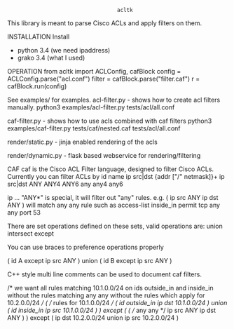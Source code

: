                                        acltk

This library is meant to parse Cisco ACLs and apply filters on them.

 INSTALLATION
Install
 * python 3.4 (we need ipaddress)
 * grako 3.4 (what I used)

 OPERATION
from acltk import ACLConfig, cafBlock
config = ACLConfig.parse("acl.conf")
filter = cafBlock.parse("filter.caf")
r = cafBlock.run(config)

See examples/ for examples.
 acl-filter.py - shows how to create acl filters manually.
python3 examples/acl-filter.py tests/acl/all.conf

 caf-filter.py - shows how to use acls combined with caf filters
python3 examples/caf-filter.py tests/caf/nested.caf tests/acl/all.conf

 render/static.py - jinja enabled rendering of the acls

 render/dynamic.py - flask based webservice for rendering/filtering


 CAF
caf is the Cisco ACL Filter language, designed to filter Cisco ACLs.
Currently you can filter ACLs by
id name
ip src|dst {addr ["/" netmask]}+
ip src|dst ANY ANY4 ANY6 any any4 any6

ip ... "ANY*" is special, it will filter out "any" rules.
e.g.
(
    ip src ANY
    ip dst ANY
)
will match any any rule such as
access-list inside_in permit tcp any any port 53

There are set operations defined on these sets, valid operations are:
 union
 intersect
 except

You can use braces to preference operations properly

( id A except ip src ANY ) union ( id B except ip src ANY )

C++ style multi line comments can be used to document caf filters.

/* we want all rules matching 10.1.0.0/24 on ids outside_in and inside_in
   without the rules matching any any
   without the rules which apply for 10.2.0.0/24
*/
(
    /* rules for 10.1.0.0/24 */
    (
        id outside_in
        ip dst 10.1.0.0/24
    )
    union
    (
        id inside_in
        ip src 10.1.0.0/24
    )
)
except
(
    (   /* any any */
        ip src ANY
        ip dst ANY
    )
)
except
(
    ip dst 10.2.0.0/24
    union
    ip src 10.2.0.0/24
)

